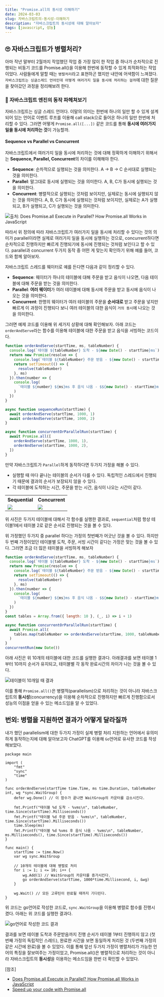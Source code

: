 ```yaml
---
title: "Promise.all의 동시성 이해하기"
date: 2024-03-03
slug: 자바스크립트의-동시성-이해하기
description: "자바스크립트의 동시성에 대해 알아보자"
tags: [javascript, 성능]
---
```


## 🙄 자바스크립트가 병렬처리?

아마 작년 말부터 2월까지 작업했던 작업 중 가장 많이 한 작업 중 하나가 순차적으로 진행되는 비동기 코드를 Promise.all()을 이용해 한번에 동작할 수 있게 최적화하는 작업이었다.
사람들에게 말할 때는 `병렬처리`라고 표현하곤 했지만 내안에 어색함이 느껴졌다. `자바스크립트는 싱글스레드 언어인데 어떻게 여러가지 일을 동시에 처리하는 걸까`에 대한 질문을 찾아갔던 과정을 정리해보려 한다.

### 🤔 자바스크립트 엔진의 동작 파헤쳐보기

자바스크립트는 싱글 스레드 언어다. 이말의 의미는 한번에 하나의 일만 할 수 있게 설계되어 있는 언어로 이벤트 루프를 이용해 call stack으로 들어온 하나의 일만 한번에 처리할 수 있다. 그러면 어떻게 `Promise.all([...])` 같은 코드를 통해 **동시에 여러가지 일을 동시에 처리하는 것**이 가능할까.

#### Sequence vs Parallel vs Concurrent

자바스크립트에서 여러가지 일을 동시에 처리하는 것에 대해 정확하게 이해하기 위해서는 **Sequence, Parallel, Concurrent**의 차이를 이해해야 한다.

- **Sequence**: 순차적으로 실행되는 것을 의미한다. A -> B -> C 순서대로 실행되는 것을 의미한다.
- **Parallel**: 말그대로 동시에 실행되는 것을 의미한다. A, B, C가 동시에 실행되는 것을 의미한다.
- **Concurrent**: 병렬적으로 실행되는 것처럼 보이지만, 실제로는 동시에 실행되지 않는 것을 의미한다. A, B, C가 동시에 실행되는 것처럼 보이지만, 실제로는 A가 실행되고, B가 실행되고, C가 실행되는 것을 의미한다.

![출처: [Does Promise.all Execute in Parallel? How Promise.all Works in JavaScript](https://javascript.plainenglish.io/does-promise-all-execute-in-parallel-how-promise-all-works-in-javascript-fffc2e8d455d)](sequential-concurrent-parallel.png)

따라서 위 정의에 따라 자바스크립트가 여러가지 일을 동시에 처리할 수 있다는 것의 의미가 parallel이라면 실제로 여러가지 일을 동시에 실행하는 것으로, concurrent하다면 순차적으로 진행하지만 빠르게 진행되기에 동시에 진행되는 것처럼 보인다고 할 수 있다. parallel과 concurrent 두가지 동작 중 어떤 게 맞는지 확인하기 위해 예를 들어, 코드와 함께 알아보자.

자바스크립트 스레드를 웨이터로 예를 든다면 다음과 같이 정리할 수 있다.

- **Sequence**: 웨이터가 하나의 테이블에 대해 주문을 받고 음식이 나오면, 다음 테이블에 대해 주문을 받는 것을 의미한다.
- **Parallel**: **여러 웨이터**가 여러 테이블에 대해 동시에 주문을 받고 동시에 음식이 나오는 것을 의미한다.
- **Concurrent**: 한명의 웨이터가 여러 테이블의 주문을 **순서대로** 받고 주문을 넣지만 빠르게 이 과정이 진행되다 보니 여러 테이블의 대한 음식이 `거의 동시`에 나오는 것을 의미한다.

그러면 예제 코드를 이용해 위 세가지 상황에 대해 확인해보자. 아래 코드는 `orderAndServe`라는 함수를 이용해 테이블에 대한 주문을 받고 음식을 서빙하는 코드이다.

```javascript
function orderAndServe(startTime, ms, tableNumber) {
  console.log(`테이블 ${tableNumber} 도착 - ${new Date() - startTime}ms`)
  return new Promise(resolve => {
    console.log(`테이블 ${tableNumber} 주문 받음 - ${new Date() - startTime}ms`)
    return setTimeout(() => {
      resolve(tableNumber)
    }, ms)
  }).then(number => {
    console.log(
      `테이블 ${number} ${ms}ms 후 음식 나옴 - $${new Date() - startTime}ms`
    )
  })
}

async function sequenceRun(startTime) {
  await orderAndServe(startTime, 1000, 1)
  await orderAndServe(startTime, 1000, 2)
}

async function concurrentOrParallelRun(startTime) {
  await Promise.all([
    orderAndServe(startTime, 1000, 1),
    orderAndServe(startTime, 1000, 2),
  ])
}
```

만약 자바스크립트가 `Parallel`하게 동작하다면 두가지 가정을 해볼 수 있다.

- 실행할 때 마다 끝나는 테이블의 순서가 다를 수 있다. 독립적인 스레드에서 진행되기 때문에 결과의 순서가 보장되지 않을 수 있다.
- 각 테이블에 도착하는 시간, 주문을 받는 시간, 음식이 나오는 시간이 같다.

<table width="100%" >
    <tr>
        <th>Sequential</th>
        <th>Concurrent</th>
     </tr>
  <tr>
    <td><img src="sequential.png"></td>
    <td><img src="concurrent.png"></td>
   </tr>
  </tr>
</table>

위 사진은 두가지 테이블에 대해서 각 함수를 실행한 결과로, `sequential`처럼 항상 테이블1에서 테이블 2로 같은 순서로 진행되는 것을 볼 수 있다.

위 가정했던 두가지 중 parallel 하다는 가정의 첫번째가 어긋난 것을 볼 수 있다. 하지만 두 번째 가정이었던 테이블별 도착, 주문, 서빙 시간이 같다는 가정은 맞는 것을 볼 수 있다.
그러면 조금 더 많은 테이블을 서빙하게 해보자

```javascript
function orderAndServe(startTime, ms, tableNumber) {
  console.log(`테이블 ${tableNumber} 도착 - ${new Date() - startTime}ms`)
  return new Promise(resolve => {
    console.log(`테이블 ${tableNumber} 주문 받음 - ${new Date() - startTime}ms`)
    return setTimeout(() => {
      resolve(tableNumber)
    }, ms)
  }).then(number => {
    console.log(
      `테이블 ${number} ${ms}ms 후 음식 나옴 - $${new Date() - startTime}ms`
    )
  })
}
const tables = Array.from({ length: 10 }, (_, i) => i + 1)

async function concurrentOrParallelRun(startTime) {
  await Promise.all(
    tables.map(tableNumber => orderAndServe(startTime, 1000, tableNumber))
  )
}
concurrentRun(new Date())
```

아래 사진은 위 10개의 테이블에 대한 코드를 실행한 결과다. 아래결과를 보면 테이블 1부터 10까지 순서가 유지되고, 테이블별 각 동작 완료시간의 차이가 나는 것을 볼 수 있다.

![테이블이 10개일 때 결과](moretable.png)

이를 통해 `Promise.all()`은 병렬적(parallelism)으로 처리하는 것이 아니라 자바스크립트의 **동시성**(concurrency)을 이용해 순차적으로 진행하지만 빠르게 진행함으로서 성능의 이점을 얻을 수 있는 메소드임을 알 수 있었다.

## 번외: 병렬을 지원하면 결과가 어떻게 달라질까

내가 했던 parallelism에 대한 두가지 가정이 실제 병렬 처리 지원하는 언어에서 유의미하게 동작하는지에 대해 알아보고자 ChatGPT를 이용해 `Go`언어로 유사한 코드를 작성해보았다.

```
package main

import (
	"fmt"
	"sync"
	"time"
)

func orderAndServe(startTime time.Time, ms time.Duration, tableNumber int, wg *sync.WaitGroup) {
	defer wg.Done() // 이 함수가 끝나면 WaitGroup의 카운터를 감소시킨다.

	fmt.Printf("테이블 %d 도착 - %vms\n", tableNumber, time.Since(startTime).Milliseconds())
	fmt.Printf("테이블 %d 주문 받음 - %vms\n", tableNumber, time.Since(startTime).Milliseconds())
	time.Sleep(ms)
	fmt.Printf("테이블 %d %vms 후 음식 나옴 - %vms\n", tableNumber, ms.Milliseconds(), time.Since(startTime).Milliseconds())
}

func main() {
	startTime := time.Now()
	var wg sync.WaitGroup

	// 10개의 테이블에 대해 병렬로 처리
	for i := 1; i <= 10; i++ {
		wg.Add(1) // WaitGroup의 카운터를 증가시킨다.
		go orderAndServe(startTime, 1000*time.Millisecond, i, &wg)
	}

	wg.Wait() // 모든 고루틴이 완료될 때까지 기다린다.
}
```

위 코드는 go언어로 작성한 코드로, `sync.WaitGroup`을 이용해 병렬로 함수를 진행시켰다. 아래는 위 코드를 실행한 결과다.

![go언어로 작성한 코드 결과](goresult.png)

결과를 보면 테이블 도착과 주문받음까지 진행 순서가 테이블 1부터 진행하지 않고 (첫번째 가정의 독립적인 스레드), 완료한 시간을 보면 동일하게 처리된 것 (두번째 가정의 같은 시간에 완료)을 볼 수 있었다.
이를 통해 앞선 두가지 가정이 병렬처리가 가능한 언어의 특징을 잘보여주는 가정이었고, Promise.all()은 병렬적으로 처리하는 것이 아니라 자바스크립트의 **동시성**을 이용하는 메소드임을 한번 더 확인할 수 있었다.

[참조]

- [Does Promise.all Execute in Parallel? How Promise.all Works in JavaScript](https://javascript.plainenglish.io/does-promise-all-execute-in-parallel-how-promise-all-works-in-javascript-fffc2e8d455d)
- [Speed up your code with Promise.all](https://dev.to/dperrymorrow/speed-up-your-code-with-promiseall-3d4i)
